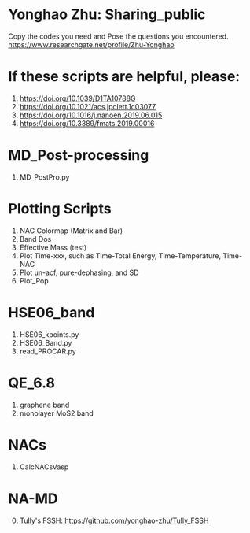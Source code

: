 # Yonghao Zhu: Sharing_public
Copy the codes you need and Pose the questions you encountered.
https://www.researchgate.net/profile/Zhu-Yonghao  
# If these scripts are helpful, please: 
1. https://doi.org/10.1039/D1TA10788G
2. https://doi.org/10.1021/acs.jpclett.1c03077
3. https://doi.org/10.1016/j.nanoen.2019.06.015
4. https://doi.org/10.3389/fmats.2019.00016 
# MD_Post-processing
1. MD_PostPro.py
# Plotting Scripts
1. NAC Colormap (Matrix and Bar)
2. Band Dos
3. Effective Mass (test)
4. Plot Time-xxx, such as Time-Total Energy, Time-Temperature, Time-NAC
5. Plot un-acf, pure-dephasing, and SD
6. Plot_Pop
# HSE06_band
1. HSE06_kpoints.py
2. HSE06_Band.py
3. read_PROCAR.py
# QE_6.8
1. graphene band
2. monolayer MoS2 band
# NACs
1. CalcNACsVasp
# NA-MD
0. Tully's FSSH: https://github.com/yonghao-zhu/Tully_FSSH